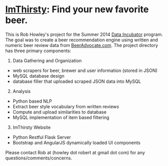 [ImThirsty](http://107.170.156.226:5000/index.html): Find your new favorite beer.
========================================

This is Rob Howley's project for the Summer 2014 [Data Incubator](http://www.thedataincubator.com/) program. The goal was to create a beer recommendation engine using written and numeric beer review data from [BeerAdvocate.com](http://www.beeradvocate.com). The project directory has three primary components:

1. Data Gathering and Organization
  * web scrapers for beer, brewer and user information (stored in JSON)
  * MySQL database design
  * database filler that uploaded scraped JSON data into MySQL
2. Analysis
  * Python based NLP
  * Extract beer style vocabulary from written reviews
  * Compute and upload similarities to database
  * MySQL implementation of item based filtering
3. ImThirsty Website
  * Python Restful Flask Server
  * Bootstrap and AngularJS dynamically loaded UI components

Please contact Rob at (howley dot robert at gmail dot com) for any questions/comments/concerns.
